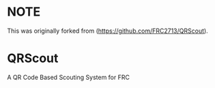  
# NOTE
This was originally forked from (https://github.com/FRC2713/QRScout).

# QRScout
A QR Code Based Scouting System for FRC 


